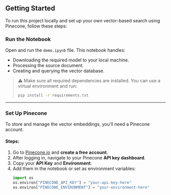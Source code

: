 ## Getting Started

To run this project locally and set up your own vector-based search using Pinecone, follow these steps:

### Run the Notebook

Open and run the `demo.ipynb` file. This notebook handles:

- Downloading the required model to your local machine.
- Processing the source document.
- Creating and querying the vector database.

> ⚠️ Make sure all required dependencies are installed. You can use a virtual environment and run:
> ```bash
> pip install -r requirements.txt
> ```

---

### Set Up Pinecone

To store and manage the vector embeddings, you'll need a Pinecone account.

#### Steps:

1. Go to [Pinecone.io](https://www.pinecone.io/) and **create a free account**.
2. After logging in, navigate to your Pinecone **API key dashboard**.
3. Copy your **API Key** and **Environment**.
4. Add them in the notebook or set as environment variables:
   ```python
   import os
   os.environ["PINECONE_API_KEY"] = "your-api-key-here"
   os.environ["PINECONE_ENVIRONMENT"] = "your-environment-here"
